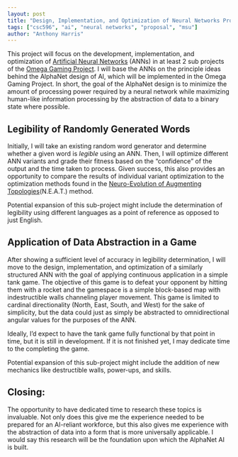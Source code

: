 ```yaml
---
layout: post
title: "Design, Implementation, and Optimization of Neural Networks Proposal"
tags: ["csc596", "ai", "neural networks", "proposal", "msu"]
author: "Anthony Harris"
---
```


This project will focus on the development, implementation, and optimization of [Artificial Neural Networks](https://www.youtube.com/watch?v=aircAruvnKk&list=PLZHQObOWTQDNU6R1_67000Dx_ZCJB-3pi) (ANNs) in at least 2 sub projects of the [Omega Gaming Project](https://www.omega-gaming-project.org/). I will base the ANNs on the principle ideas behind the AlphaNet design of AI, which will be implemented in the Omega Gaming Project. In short, the goal of the AlphaNet design is to minimize the amount of processing power required by a neural network while maximizing human-like information processing by the abstraction of data to a binary state where possible.

## Legibility of Randomly Generated Words 

Initially, I will take an existing random word generator and determine whether a given word is *legible* using an ANN. Then, I will optimize different ANN variants and grade their fitness based on the “confidence” of the output and the time taken to process. Given success, this also provides an opportunity to compare the results of individual variant optimization to the optimization methods found in the [Neuro-Evolution of Augmenting Topologies](http://nn.cs.utexas.edu/downloads/papers/stanley.ec02.pdf)(N.E.A.T.) method. 

Potential expansion of this sub-project might include the determination of legibility using different languages as a point of reference as opposed to just English.

## Application of Data Abstraction in a Game

After showing a sufficient level of accuracy in legibility determination, I will move to the design, implementation, and optimization of a similarly structured ANN with the goal of applying continuous application in a simple tank game. The objective of this game is to defeat your opponent by hitting them with a rocket and the gamespace is a simple block-based map with indestructible walls channeling player movement. This game is limited to cardinal directionality (North, East, South, and West) for the sake of simplicity, but the data could just as simply be abstracted to omnidirectional angular values for the purposes of the ANN. 

Ideally, I’d expect to have the tank game fully functional by that point in time, but it is still in development. If it is not finished yet, I may dedicate time to the completing the game.

Potential expansion of this sub-project might include the addition of new mechanics like destructible walls, power-ups, and skills.

## Closing:

The opportunity to have dedicated time to research these topics is invaluable. Not only does this give me the experience needed to be prepared for an AI-reliant workforce, but this also gives me experience with the abstraction of data into a form that is more universally applicable. I would say this research will be the foundation upon which the AlphaNet AI is built.
